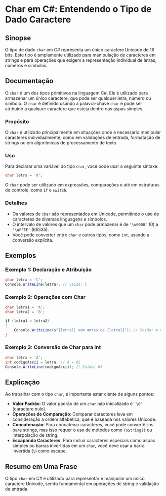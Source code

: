 <!--
Meta Description: # Char em C#: Entendendo o Tipo de Dado Caractere ## Sinopse O tipo de dado `char` em C# representa um único caractere Unicode de 16 bits. Este tipo é...
Meta Keywords: char, para, caracteres, pode, tipo
-->

# Char em C#: Entendendo o Tipo de Dado Caractere

## Sinopse
O tipo de dado `char` em C# representa um único caractere Unicode de 16 bits. Este tipo é amplamente utilizado para manipulação de caracteres em strings e para operações que exigem a representação individual de letras, números e símbolos.

## Documentação
O `char` é um dos tipos primitivos na linguagem C#. Ele é utilizado para armazenar um único caractere, que pode ser qualquer letra, número ou símbolo. O `char` é definido usando a palavra-chave `char` e pode ser atribuído a qualquer caractere que esteja dentro das aspas simples.

### Propósito
O `char` é utilizado principalmente em situações onde é necessário manipular caracteres individualmente, como em validações de entrada, formatação de strings ou em algorítmicas de processamento de texto.

### Uso
Para declarar uma variável do tipo `char`, você pode usar a seguinte sintaxe:

```csharp
char letra = 'A';
```

O `char` pode ser utilizado em expressões, comparações e até em estruturas de controle, como `if` e `switch`.

### Detalhes
- Os valores de `char` são representados em Unicode, permitindo o uso de caracteres de diversas linguagens e símbolos.
- O intervalo de valores que um `char` pode armazenar é de `'\u0000'` (0) a `'\uFFFF'` (65535).
- Você pode converter entre `char` e outros tipos, como `int`, usando a conversão explícita.

## Exemplos
### Exemplo 1: Declaração e Atribuição
```csharp
char letra = 'C';
Console.WriteLine(letra); // Saída: C
```

### Exemplo 2: Operações com Char
```csharp
char letra1 = 'A';
char letra2 = 'B';

if (letra1 < letra2)
{
    Console.WriteLine($"{letra1} vem antes de {letra2}"); // Saída: A vem antes de B
}
```

### Exemplo 3: Conversão de Char para Int
```csharp
char letra = 'A';
int codigoAscii = letra; // A = 65
Console.WriteLine(codigoAscii); // Saída: 65
```

## Explicação
Ao trabalhar com o tipo `char`, é importante estar ciente de alguns pontos:

- **Valor Padrão**: O valor padrão de um `char` não inicializado é `'\0'` (caractere nulo).
- **Operações de Comparação**: Comparar caracteres leva em consideração a ordem alfabética, que é baseada nos valores Unicode.
- **Concatenação**: Para concatenar caracteres, você pode convertê-los para strings, mas isso requer o uso de métodos como `ToString()` ou interpolação de string.
- **Escapando Caracteres**: Para incluir caracteres especiais como aspas simples ou barras invertidas em um `char`, você deve usar a barra invertida (`\`) como escape.

## Resumo em Uma Frase
O tipo `char` em C# é utilizado para representar e manipular um único caractere Unicode, sendo fundamental em operações de string e validação de entrada.